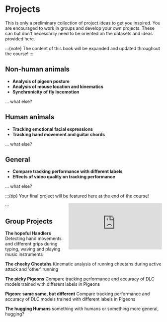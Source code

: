 # Projects

This is only a preliminary collection of project ideas to get you inspired. You are encouraged to work in groups and develop your own projects. These can but don't necessarily need to be oriented on the datasets and ideas provided here.  


:::{note}
The content of this book will be expanded and updated throughout the course!
:::

## Non-human animals

* **Analysis of pigeon posture**
* **Analysis of mouse location and kinematics**
* **Synchronicity of fly locomotion**

... what else?


## Human animals

* **Tracking emotional facial expressions**
* **Tracking hand movement and guitar chords**

... what else?


## General

* **Compare tracking performance with different labels**
* **Effects of video quality on tracking performance**

... what else?

:::{tip} Your final project will be featured here at the end of the course! 
<iframe src="https://giphy.com/embed/s2qXK8wAvkHTO" width="300" frameBorder="0" class="giphy-embed" align="right"></iframe>
:::

## Group Projects

**The hopeful Handlers**
Detecting hand movements and different grips during typing, waving and playing music instruments

**The cheeky Cheetahs**
Kinematic analysis of running cheetahs during active attack and 'other' running 

**The picky Pigeons**
Compare tracking performance and accuracy of DLC models trained with different labels in Pigeons

**Pigeon: same same, but different**
Compare tracking performance and accuracy of DLC models trained with different labels in Pigeons

**The hugging Humans**
something with humans or something more general, hugging?